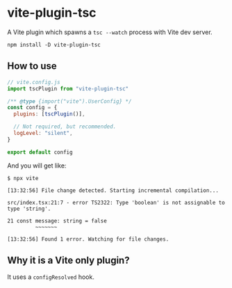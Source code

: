 # vite-plugin-tsc

A Vite plugin which spawns a `tsc --watch` process with Vite dev server.

```console
npm install -D vite-plugin-tsc
```

## How to use

```js
// vite.config.js
import tscPlugin from "vite-plugin-tsc"

/** @type {import("vite").UserConfig} */
const config = {
  plugins: [tscPlugin()],

  // Not required, but recommended.
  logLevel: "silent",
}

export default config
```

And you will get like:

```console
$ npx vite

[13:32:56] File change detected. Starting incremental compilation...

src/index.tsx:21:7 - error TS2322: Type 'boolean' is not assignable to type 'string'.

21 const message: string = false
         ~~~~~~~

[13:32:56] Found 1 error. Watching for file changes.
```

## Why it is a Vite only plugin?

It uses a `configResolved` hook.
